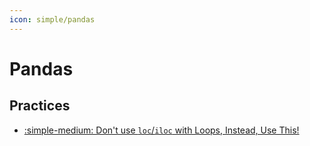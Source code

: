 ```yaml
---
icon: simple/pandas
---
```


# Pandas

## Practices

* [:simple-medium: Don't use `loc`/`iloc` with Loops, Instead, Use This!](https://medium.com/codex/dont-use-loc-iloc-with-loops-in-python-instead-use-this-6a7ab0b04d35)
